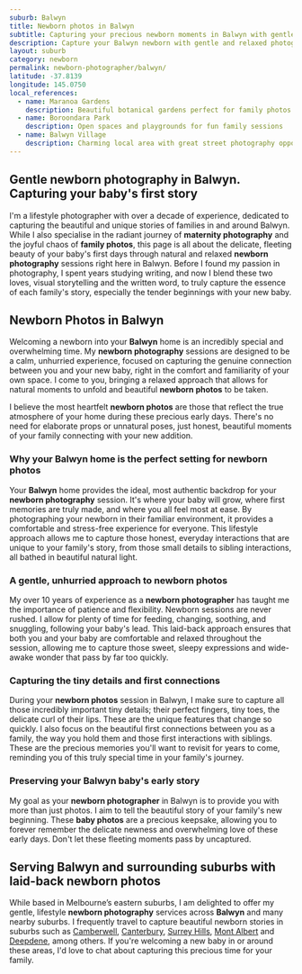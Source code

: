 ```yaml
---
suburb: Balwyn
title: Newborn photos in Balwyn
subtitle: Capturing your precious newborn moments in Balwyn with gentle photography
description: Capture your Balwyn newborn with gentle and relaxed photography. Newborn sessions are available in your home for maximum comfort and convenience.
layout: suburb
category: newborn
permalink: newborn-photographer/balwyn/
latitude: -37.8139
longitude: 145.0750
local_references:
  - name: Maranoa Gardens
    description: Beautiful botanical gardens perfect for family photos
  - name: Boroondara Park
    description: Open spaces and playgrounds for fun family sessions
  - name: Balwyn Village
    description: Charming local area with great street photography opportunities
---
```


## Gentle newborn photography in Balwyn. Capturing your baby's first story

I'm a lifestyle photographer with over a decade of experience, dedicated to capturing the beautiful and unique stories of families in and around Balwyn. While I also specialise in the radiant journey of **maternity photography** and the joyful chaos of **family photos**, this page is all about the delicate, fleeting beauty of your baby's first days through natural and relaxed **newborn photography** sessions right here in Balwyn. Before I found my passion in photography, I spent years studying writing, and now I blend these two loves, visual storytelling and the written word, to truly capture the essence of each family's story, especially the tender beginnings with your new baby.

## Newborn Photos in Balwyn

Welcoming a newborn into your **Balwyn** home is an incredibly special and overwhelming time. My **newborn photography** sessions are designed to be a calm, unhurried experience, focused on capturing the genuine connection between you and your new baby, right in the comfort and familiarity of your own space. I come to you, bringing a relaxed approach that allows for natural moments to unfold and beautiful **newborn photos** to be taken.

I believe the most heartfelt **newborn photos** are those that reflect the true atmosphere of your home during these precious early days. There's no need for elaborate props or unnatural poses, just honest, beautiful moments of your family connecting with your new addition.

### Why your Balwyn home is the perfect setting for newborn photos

Your **Balwyn** home provides the ideal, most authentic backdrop for your **newborn photography** session. It's where your baby will grow, where first memories are truly made, and where you all feel most at ease. By photographing your newborn in their familiar environment, it provides a comfortable and stress-free experience for everyone. This lifestyle approach allows me to capture those honest, everyday interactions that are unique to your family's story, from those small details to sibling interactions, all bathed in beautiful natural light.

### A gentle, unhurried approach to newborn photos

My over 10 years of experience as a **newborn photographer** has taught me the importance of patience and flexibility. Newborn sessions are never rushed. I allow for plenty of time for feeding, changing, soothing, and snuggling, following your baby's lead. This laid-back approach ensures that both you and your baby are comfortable and relaxed throughout the session, allowing me to capture those sweet, sleepy expressions and wide-awake wonder that pass by far too quickly.

### Capturing the tiny details and first connections

During your **newborn photos** session in Balwyn, I make sure to capture all those incredibly important tiny details; their perfect fingers, tiny toes, the delicate curl of their lips. These are the unique features that change so quickly. I also focus on the beautiful first connections between you as a family, the way you hold them and those first interactions with siblings. These are the precious memories you'll want to revisit for years to come, reminding you of this truly special time in your family's journey.

### Preserving your Balwyn baby's early story

My goal as your **newborn photographer** in Balwyn is to provide you with more than just photos. I aim to tell the beautiful story of your family's new beginning. These **baby photos** are a precious keepsake, allowing you to forever remember the delicate newness and overwhelming love of these early days. Don't let these fleeting moments pass by uncaptured.

## Serving Balwyn and surrounding suburbs with laid-back newborn photos

While based in Melbourne’s eastern suburbs, I am delighted to offer my gentle, lifestyle **newborn photography** services across **Balwyn** and many nearby suburbs. I frequently travel to capture beautiful newborn stories in suburbs such as [Camberwell](newborn-photos/camberwell/), [Canterbury](newborn-photos/canterbury/), [Surrey Hills](newborn-photos/surrey-hills/), [Mont Albert](newborn-photos/mont-albert/) and [Deepdene](newborn-photos/deepdene/), among others. If you're welcoming a new baby in or around these areas, I'd love to chat about capturing this precious time for your family.
